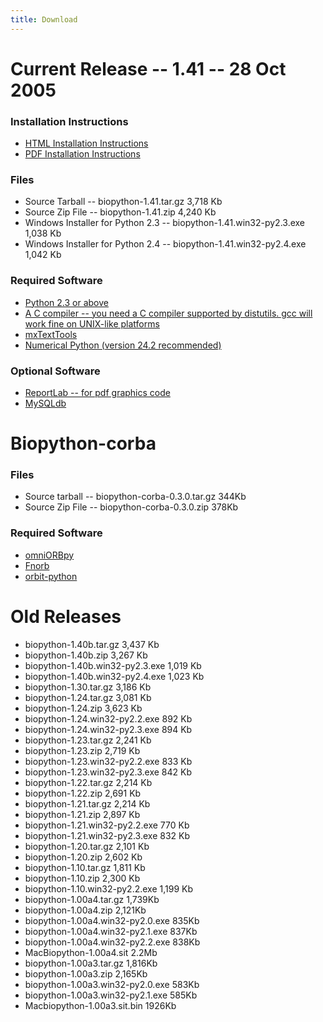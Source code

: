 ```yaml
---
title: Download
---
```


Current Release -- 1.41 -- 28 Oct 2005
======================================

### Installation Instructions

-   [HTML Installation Instructions](Installation.html "wikilink")
-   [PDF Installation Instructions](Installation.pdf "wikilink")

### Files

-   Source Tarball -- biopython-1.41.tar.gz 3,718 Kb
-   Source Zip File -- biopython-1.41.zip 4,240 Kb
-   Windows Installer for Python 2.3 -- biopython-1.41.win32-py2.3.exe
    1,038 Kb
-   Windows Installer for Python 2.4 -- biopython-1.41.win32-py2.4.exe
    1,042 Kb

### Required Software

-   [Python 2.3 or above](http://www.python.org)
-   [A C compiler -- you need a C compiler supported by distutils. gcc
    will work fine on UNIX-like
    platforms](http://www.python.org/doc/current/inst/inst.html)
-   [mxTextTools](http://www.lemburg.com/files/python/mxTextTools.html)
-   [Numerical Python (version 24.2
    recommended)](http://sourceforge.net/projects/numpy)

### Optional Software

-   [ReportLab -- for pdf graphics
    code](http://www.reportlab.org/downloads.html)
-   [MySQLdb](http://sourceforge.net/projects/mysql-python)

Biopython-corba
===============

### Files

-   Source tarball -- biopython-corba-0.3.0.tar.gz 344Kb
-   Source Zip File -- biopython-corba-0.3.0.zip 378Kb

### Required Software

-   [omniORBpy](http://omniorb.sourceforge.net)
-   [Fnorb](http://fnorb.sourceforge.net)
-   [orbit-python](http://sourceforge.net/projects/orbit-python)

Old Releases
============

-   biopython-1.40b.tar.gz 3,437 Kb
-   biopython-1.40b.zip 3,267 Kb
-   biopython-1.40b.win32-py2.3.exe 1,019 Kb
-   biopython-1.40b.win32-py2.4.exe 1,023 Kb
-   biopython-1.30.tar.gz 3,186 Kb
-   biopython-1.24.tar.gz 3,081 Kb
-   biopython-1.24.zip 3,623 Kb
-   biopython-1.24.win32-py2.2.exe 892 Kb
-   biopython-1.24.win32-py2.3.exe 894 Kb
-   biopython-1.23.tar.gz 2,241 Kb
-   biopython-1.23.zip 2,719 Kb
-   biopython-1.23.win32-py2.2.exe 833 Kb
-   biopython-1.23.win32-py2.3.exe 842 Kb
-   biopython-1.22.tar.gz 2,214 Kb
-   biopython-1.22.zip 2,691 Kb
-   biopython-1.21.tar.gz 2,214 Kb
-   biopython-1.21.zip 2,897 Kb
-   biopython-1.21.win32-py2.2.exe 770 Kb
-   biopython-1.21.win32-py2.3.exe 832 Kb
-   biopython-1.20.tar.gz 2,101 Kb
-   biopython-1.20.zip 2,602 Kb
-   biopython-1.10.tar.gz 1,811 Kb
-   biopython-1.10.zip 2,300 Kb
-   biopython-1.10.win32-py2.2.exe 1,199 Kb
-   biopython-1.00a4.tar.gz 1,739Kb
-   biopython-1.00a4.zip 2,121Kb
-   biopython-1.00a4.win32-py2.0.exe 835Kb
-   biopython-1.00a4.win32-py2.1.exe 837Kb
-   biopython-1.00a4.win32-py2.2.exe 838Kb
-   MacBiopython-1.00a4.sit 2.2Mb
-   biopython-1.00a3.tar.gz 1,816Kb
-   biopython-1.00a3.zip 2,165Kb
-   biopython-1.00a3.win32-py2.0.exe 583Kb
-   biopython-1.00a3.win32-py2.1.exe 585Kb
-   Macbiopython-1.00a3.sit.bin 1926Kb

